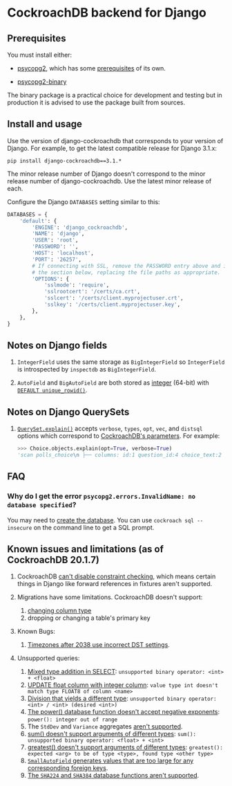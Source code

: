 # CockroachDB backend for Django

## Prerequisites

You must install either:

* [psycopg2](https://pypi.org/project/psycopg2/), which has some
  [prerequisites](https://www.psycopg.org/docs/install.html#prerequisites) of
  its own.

* [psycopg2-binary](https://pypi.org/project/psycopg2-binary/)

The binary package is a practical choice for development and testing but in
production it is advised to use the package built from sources.

## Install and usage

Use the version of django-cockroachdb that corresponds to your version of
Django. For example, to get the latest compatible release for Django 3.1.x:

`pip install django-cockroachdb==3.1.*`

The minor release number of Django doesn't correspond to the minor release
number of django-cockroachdb. Use the latest minor release of each.

Configure the Django `DATABASES` setting similar to this:

```python
DATABASES = {
    'default': {
        'ENGINE': 'django_cockroachdb',
        'NAME': 'django',
        'USER': 'root',
        'PASSWORD': '',
        'HOST': 'localhost',
        'PORT': '26257',
        # If connecting with SSL, remove the PASSWORD entry above and include
        # the section below, replacing the file paths as appropriate.
        'OPTIONS': {
            'sslmode': 'require',
            'sslrootcert': '/certs/ca.crt',
            'sslcert': '/certs/client.myprojectuser.crt',
            'sslkey': '/certs/client.myprojectuser.key',
        },
    },
}
```

## Notes on Django fields

1. `IntegerField` uses the same storage as `BigIntegerField` so `IntegerField`
   is introspected by `inspectdb` as `BigIntegerField`.

2. `AutoField` and `BigAutoField` are both stored as
   [integer](https://www.cockroachlabs.com/docs/stable/int.html) (64-bit) with
   [`DEFAULT unique_rowid()`](https://www.cockroachlabs.com/docs/stable/functions-and-operators.html#id-generation-functions).

## Notes on Django QuerySets

1. [`QuerySet.explain()`](https://docs.djangoproject.com/en/stable/ref/models/querysets/#explain)
   accepts `verbose`, `types`, `opt`, `vec`, and `distsql` options which
   correspond to [CockroachDB's parameters](https://www.cockroachlabs.com/docs/stable/explain.html#parameters).
   For example:

    ```python
    >>> Choice.objects.explain(opt=True, verbose=True)
    'scan polls_choice\n ├── columns: id:1 question_id:4 choice_text:2 votes:3\n ├── stats: [rows=1]\n ├── cost: 1.1\n ├── key: (1)\n ├── fd: (1)-->(2-4)\n └── prune: (1-4)'
    ```

## FAQ

### Why do I get the error ``psycopg2.errors.InvalidName: no database specified``?

You may need to [create the database](https://www.cockroachlabs.com/docs/stable/create-database.html).
You can use `cockroach sql --insecure` on the command line to get a SQL prompt.

## Known issues and limitations (as of CockroachDB 20.1.7)

1. CockroachDB [can't disable constraint checking](https://github.com/cockroachdb/cockroach/issues/19444),
   which means certain things in Django like forward references in fixtures
   aren't supported.

2. Migrations have some limitations. CockroachDB doesn't support:

   1. [changing column type](https://github.com/cockroachdb/cockroach/issues/9851)
   2. dropping or changing a table's primary key

3. Known Bugs:
   1. [Timezones after 2038 use incorrect DST settings](https://github.com/cockroachdb/django-cockroachdb/issues/124).

4. Unsupported queries:
   1. [Mixed type addition in SELECT](https://github.com/cockroachdb/django-cockroachdb/issues/19):
      `unsupported binary operator: <int> + <float>`
   2. [UPDATE float column with integer column](https://github.com/cockroachdb/django-cockroachdb/issues/20):
      `value type int doesn't match type FLOAT8 of column <name>`
   3. [Division that yields a different type](https://github.com/cockroachdb/django-cockroachdb/issues/21):
      `unsupported binary operator: <int> / <int> (desired <int>)`
   4. [The power() database function doesn't accept negative exponents](https://github.com/cockroachdb/django-cockroachdb/issues/22):
      `power(): integer out of range`
   5. The `StdDev` and `Variance` aggregates
      [aren't supported](https://github.com/cockroachdb/django-cockroachdb/issues/25).
   6. [sum() doesn't support arguments of different types](https://github.com/cockroachdb/django-cockroachdb/issues/73):
      `sum(): unsupported binary operator: <float> + <int>`
   7. [greatest() doesn't support arguments of different types](https://github.com/cockroachdb/django-cockroachdb/issues/74):
      `greatest(): expected <arg> to be of type <type>, found type <other type>`
   8. [`SmallAutoField` generates values that are too large for any corresponding foreign keys](https://github.com/cockroachdb/django-cockroachdb/issues/84).
   9. [The `SHA224` and `SHA384` database functions aren't supported](https://github.com/cockroachdb/django-cockroachdb/issues/81).
